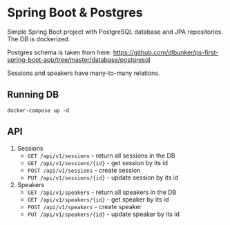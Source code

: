 # Spring Boot & Postgres

Simple Spring Boot project with PostgreSQL database and JPA repositories. The DB is dockerized.

Postgres schema is taken from here: https://github.com/dlbunker/ps-first-spring-boot-app/tree/master/database/postgresql

Sessions and speakers have many-to-many relations.

## Running DB

```shell
docker-compose up -d
```
## API
1. Sessions
   - `GET /api/v1/sessions` - return all sessions in the DB
   - `GET /api/v1/sessions/{id}` - get session by its id
   - `POST /api/v1/sessions` - create session
   - `PUT /api/v1/sessions/{id}` - update session by its id
2. Speakers
   - `GET /api/v1/speakers` - return all speakers in the DB
   - `GET /api/v1/speakers/{id}` - get speaker by its id
   - `POST /api/v1/speakers` - create speaker
   - `PUT /api/v1/speakers/{id}` - update speaker by its id

